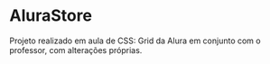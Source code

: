# AluraStore
Projeto realizado em aula de CSS: Grid da Alura em conjunto com o professor, com alterações próprias.

